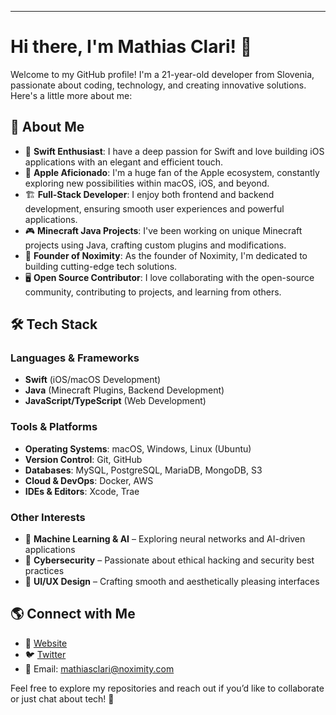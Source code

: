 ---

# Hi there, I'm Mathias Clari! 👋

Welcome to my GitHub profile! I'm a 21-year-old developer from Slovenia, passionate about coding, technology, and creating innovative solutions. Here's a little more about me:

## 🚀 About Me

- 🌟 **Swift Enthusiast**: I have a deep passion for Swift and love building iOS applications with an elegant and efficient touch.
- 🍎 **Apple Aficionado**: I'm a huge fan of the Apple ecosystem, constantly exploring new possibilities within macOS, iOS, and beyond.
- 🏗️ **Full-Stack Developer**: I enjoy both frontend and backend development, ensuring smooth user experiences and powerful applications.
- 🎮 **Minecraft Java Projects**: I've been working on unique Minecraft projects using Java, crafting custom plugins and modifications.
- 💼 **Founder of Noximity**: As the founder of Noximity, I'm dedicated to building cutting-edge tech solutions.
- 🖥️ **Open Source Contributor**: I love collaborating with the open-source community, contributing to projects, and learning from others.

## 🛠️ Tech Stack

### **Languages & Frameworks**
- **Swift** (iOS/macOS Development)
- **Java** (Minecraft Plugins, Backend Development)
- **JavaScript/TypeScript** (Web Development)

### **Tools & Platforms**
- **Operating Systems**: macOS, Windows, Linux (Ubuntu)
- **Version Control**: Git, GitHub
- **Databases**: MySQL, PostgreSQL, MariaDB, MongoDB, S3
- **Cloud & DevOps**: Docker, AWS
- **IDEs & Editors**: Xcode, Trae

### **Other Interests**
- 🚀 **Machine Learning & AI** – Exploring neural networks and AI-driven applications
- 🔐 **Cybersecurity** – Passionate about ethical hacking and security best practices
- 📱 **UI/UX Design** – Crafting smooth and aesthetically pleasing interfaces

## 🌎 Connect with Me

- 🔗 [Website](https://mathiasclari.com)
- 🐦 [Twitter](https://x.com/mathiasclari)
- 📧 Email: mathiasclari@noximity.com

Feel free to explore my repositories and reach out if you’d like to collaborate or just chat about tech! 🚀

